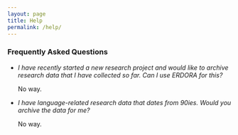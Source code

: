 ```yaml
---
layout: page
title: Help
permalink: /help/
---
```


### Frequently Asked Questions

* *I have recently started a new research project and would like to archive research data that I have collected so far. Can I use ERDORA for this?*

  No way.

* *I have language-related research data that dates from 90ies. Would you archive the data for me?*

  No way.


